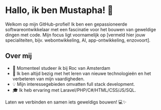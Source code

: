 # Hallo, ik ben Mustapha! 👋

Welkom op mijn GitHub-profiel! Ik ben een gepassioneerde softwareontwikkelaar met een fascinatie voor het bouwen van geweldige dingen met code. Mijn focus ligt voornamelijk op [vermeld hier jouw specialiteiten, bijv. webontwikkeling, AI, app-ontwikkeling, enzovoort].

## Over mij

- 🚀 Momenteel studeer ik bij Roc van Amsterdam
- 🌱 Ik ben altijd bezig met het leren van nieuwe technologieën en het verbeteren van mijn vaardigheden.
- 💡 Mijn interessegebieden omvatten full stack development.
- 🎓 Ik heb ervaring met Laravel/PHP/C#/HTML/CSS/JS/SQL.

Laten we verbinden en samen iets geweldigs bouwen! 💻✨

